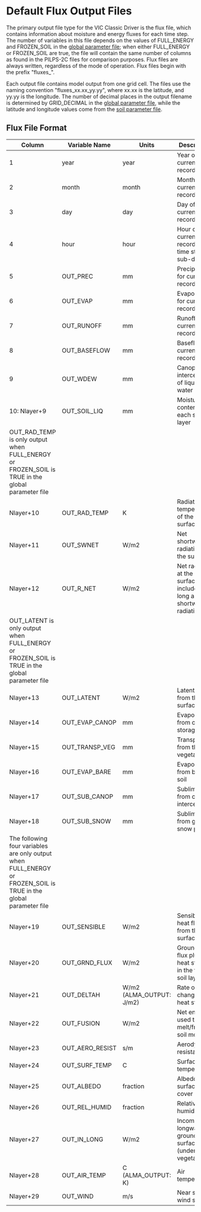 # Default Flux Output Files

The primary output file type for the VIC Classic Driver is the flux file, which contains information about moisture and energy fluxes for each time step. The number of variables in this file depends on the values of FULL_ENERGY and FROZEN_SOIL in the [global parameter file](GlobalParam.md); when either FULL_ENERGY or FROZEN_SOIL are true, the file will contain the same number of columns as found in the PILPS-2C files for comparison purposes. Flux files are always written, regardless of the mode of operation. Flux files begin with the prefix "fluxes_".

Each output file contains model output from one grid cell. The files use the naming convention "fluxes_xx.xx_yy.yy", where xx.xx is the latitude, and yy.yy is the longitude. The number of decimal places in the output filename is determined by GRID_DECIMAL in the [global parameter file](GlobalParam.md), while the latitude and longitude values come from the [soil parameter file](SoilParam.md).

## Flux File Format
| Column                                                                                                              | Variable Name   | Units                      | Description                                                           |
|---------------------------------------------------------------------------------------------------------------------|-----------------|----------------------------|-----------------------------------------------------------------------|
| 1                                                                                                                   | year            | year                       | Year of   current record                                              |
| 2                                                                                                                   | month           | month                      | Month of   current record                                             |
| 3                                                                                                                   | day             | day                        | Day of   current record                                               |
| 4                                                                                                                   | hour            | hour                       | Hour of   current record (if time step is sub-daily)                  |
| 5                                                                                                                   | OUT_PREC        | mm                         | Precipitation   for current record                                    |
| 6                                                                                                                   | OUT_EVAP        | mm                         | Evaporation   for current record                                      |
| 7                                                                                                                   | OUT_RUNOFF      | mm                         | Runoff   for current record                                           |
| 8                                                                                                                   | OUT_BASEFLOW    | mm                         | Baseflow   for current record                                         |
| 9                                                                                                                   | OUT_WDEW        | mm                         | Canopy   interception of liquid water                                 |
| 10: Nlayer+9                                                                                                        | OUT_SOIL_LIQ    | mm                         | Moisture   content of each soil layer                                 |
| OUT_RAD_TEMP is only output when FULL_ENERGY or   FROZEN_SOIL is TRUE in the global parameter file                  |                 |                            |                                                                       |
| Nlayer+10                                                                                                           | OUT_RAD_TEMP    | K                          | Radiative   temperature of the surface                                |
| Nlayer+11                                                                                                           | OUT_SWNET       | W/m2                       | Net   shortwave radiation at the surface                              |
| Nlayer+12                                                                                                           | OUT_R_NET       | W/m2                       | Net   radiation at the surface, includes long and shortwave radiation |
| OUT_LATENT is only output when FULL_ENERGY or   FROZEN_SOIL is TRUE in the global parameter file                    |                 |                            |                                                                       |
| Nlayer+13                                                                                                           | OUT_LATENT      | W/m2                       | Latent   heat from the surface                                        |
| Nlayer+14                                                                                                           | OUT_EVAP_CANOP  | mm                         | Evaporation   from canopy storage                                     |
| Nlayer+15                                                                                                           | OUT_TRANSP_VEG  | mm                         | Transpiration   from the vegetation                                   |
| Nlayer+16                                                                                                           | OUT_EVAP_BARE   | mm                         | Evaporation   from bare soil                                          |
| Nlayer+17                                                                                                           | OUT_SUB_CANOP   | mm                         | Sublimation   from canopy interception                                |
| Nlayer+18                                                                                                           | OUT_SUB_SNOW    | mm                         | Sublimation   from ground snow pack                                   |
| The following four variables are only output when   FULL_ENERGY or FROZEN_SOIL is TRUE in the global parameter file |                 |                            |                                                                       |
| Nlayer+19                                                                                                           | OUT_SENSIBLE    | W/m2                       | Sensible   heat flux from the surface                                 |
| Nlayer+20                                                                                                           | OUT_GRND_FLUX   | W/m2                       | Ground   heat flux plus heat storage in the top soil layer            |
| Nlayer+21                                                                                                           | OUT_DELTAH      | W/m2   (ALMA_OUTPUT: J/m2) | Rate of   change in heat storage                                      |
| Nlayer+22                                                                                                           | OUT_FUSION      | W/m2                       | Net   energy used to melt/freeze soil moisture                        |
| Nlayer+23                                                                                                           | OUT_AERO_RESIST | s/m                        | Aerodynamic   resistance                                              |
| Nlayer+24                                                                                                           | OUT_SURF_TEMP   | C                          | Surface   temperature                                                 |
| Nlayer+25                                                                                                           | OUT_ALBEDO      | fraction                   | Albedo of   surface cover                                             |
| Nlayer+26                                                                                                           | OUT_REL_HUMID   | fraction                   | Relative   humidity                                                   |
| Nlayer+27                                                                                                           | OUT_IN_LONG     | W/m2                       | Incoming   longwave at ground surface (under vegetation)              |
| Nlayer+28                                                                                                           | OUT_AIR_TEMP    | C   (ALMA_OUTPUT: K)       | Air   temperature                                                     |
| Nlayer+29                                                                                                           | OUT_WIND        | m/s                        | Near   surface wind speed                                             |
